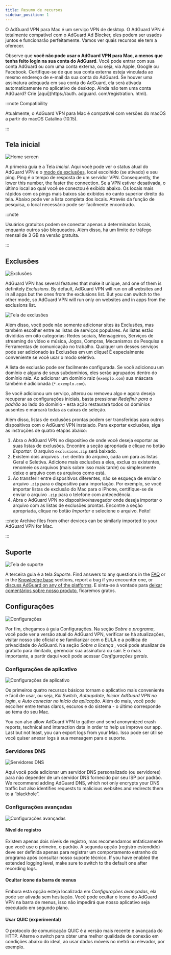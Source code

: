 ```yaml
---
title: Resumo de recursos
sidebar_position: 1
---
```


O AdGuard VPN para Mac é um serviço VPN de desktop. O AdGuard VPN é totalmente compatível com o AdGuard Ad Blocker, eles podem ser usados juntos e funcionarão perfeitamente. Vamos ver quais recursos ele tem a oferecer.

Observe que **você não pode usar o AdGuard VPN para Mac, a menos que tenha feito login na sua conta do AdGuard**. Você pode entrar com sua conta AdGuard ou com uma conta externa, ou seja, via Apple, Google ou Facebook. Certifique-se de que sua conta externa esteja vinculada ao mesmo endereço de e-mail da sua conta do AdGuard. Se houver uma assinatura adequada em sua conta do AdGuard, ela será ativada automaticamente no aplicativo de desktop. Ainda não tem uma conta AdGuard? Crie [aqui](https://auth. adguard. com/registration. html).

:::note Compatibility

Atualmente, o AdGuard VPN para Mac é compatível com versões do macOS a partir do macOS Catalina (10.15).

:::

## Tela inicial

![Home screen](https://cdn.adguardvpn.com/content/kb/vpn/mac/main_en.png)

A primeira guia é a Tela *Inicial*. Aqui você pode ver o status atual do AdGuard VPN e o [modo de exclusões](#exclusions), local escolhido (se ativado) e seu ping. Ping é o tempo de resposta de um servidor VPN. Consequently, the lower this number, the faster the connection. Se a VPN estiver desativada, o último local ao qual você se conectou é exibido abaixo. Os locais mais rápidos com os pings mais baixos são exibidos no canto superior direito da tela. Abaixo pode ver a lista completa dos locais. Através da função de pesquisa, o local necessário pode ser facilmente encontrado.

:::note

Usuários gratuitos podem se conectar apenas a determinados locais, enquanto outros são bloqueados. Além disso, há um limite de tráfego mensal de 3 GB na versão gratuita.

:::

## Exclusões

![Exclusões](https://cdn.adguardvpn.com/content/kb/vpn/mac/exclusions_en.png)

AdGuard VPN has several features that make it unique, and one of them is definitely *Exclusions*. By default, AdGuard VPN will run on all websites and in all apps but the ones from the exclusions list. But you can switch to the other mode, so AdGuard VPN will run only on websites and in apps from the exclusions list.

![Tela de exclusões](https://cdn.adguardvpn.com/content/kb/vpn/mac/services_en.png)

Além disso, você pode não somente adicionar sites às Exclusões, mas também escolher entre as listas de serviços populares. As listas estão divididas em oito categorias: Redes sociais, Mensageiros, Serviços de streaming de vídeo e música, Jogos, Compras, Mecanismos de Pesquisa e Ferramentas de comunicação no trabalho. Qualquer um desses serviços pode ser adicionado às Exclusões em um clique! É especialmente conveniente se você usar o modo seletivo.

A lista de exclusão pode ser facilmente configurada. Se você adicionou um domínio e alguns de seus subdomínios, eles serão agrupados dentro do domínio raiz. Ao adicionar um domínio raiz (`exemplo.com`) sua máscara também é adicionada (`*.exemplo.com`).

Se você adicionou um serviço, alterou ou removeu algo e agora deseja recuperar as configurações iniciais, basta pressionar *Redefinir para o padrão* ao lado do domínio - esta ação restaurará todos os domínios ausentes e marcará todas as caixas de seleção.

Além disso, listas de exclusões prontas podem ser transferidas para outros dispositivos com o AdGuard VPN instalado. Para exportar exclusões, siga as instruções de quatro etapas abaixo:

1. Abra o AdGuard VPN no dispositivo de onde você deseja exportar as suas listas de exclusões. Encontre a seção apropriada e clique no botão *Exportar*. O arquivo `exclusions.zip` será baixado.
2. Existem dois arquivos `.txt` dentro do arquivo, cada um para as listas Geral e Seletiva. Adicione mais exclusões a eles, exclua os existentes, renomeie os arquivos (mais sobre isso mais tarde) ou simplesmente deixe o arquivo com os arquivos como está.
3. Ao transferir entre dispositivos diferentes, não se esqueça de enviar o arquivo `.zip` para o dispositivo para importação. Por exemplo, se você importar listas de exclusão do Mac para o iPhone, certifique-se de enviar o arquivo `.zip` para o telefone com antecedência.
4. Abra o AdGuard VPN no dispositivo/navegador onde deseja importar o arquivo com as listas de exclusões prontas. Encontre a seção apropriada, clique no botão *Importar* e selecione o arquivo. Feito!

:::note Archive files from other devices can be similarly imported to your AdGuard VPN for Mac.

:::

## Suporte

![Tela de suporte](https://cdn.adguardvpn.com/content/kb/vpn/mac/support_en.png)

A terceira guia é a tela *Suporte*. Find answers to any questions in the [FAQ](https://adguard-vpn.com/welcome.html#faq) or in the [Knowledge base](/) sections, report a bug if you encounter one, or [discuss AdGuard on any of the platforms](https://adguard.com/discuss.html). E sinta-se à vontade para [deixar comentários sobre nosso produto](https://surveys.adguard.com/vpn_mac/form.html), ficaremos gratos.

## Configurações

![Configurações](https://cdn.adguardvpn.com/content/kb/vpn/mac/settings_en.png)

Por fim, chegamos à guia Configurações. Na seção *Sobre o programa*, você pode ver a versão atual do AdGuard VPN, verificar se há atualizações, visitar nosso site oficial e se familiarizar com o EULA e a política de privacidade do AdGuard. Na seção *Sobre a licença* , você pode atualizar de gratuito para ilimitado, gerenciar sua assinatura ou sair. E o mais importante, a partir daqui você pode acessar *Configurações gerais*.

### Configurações de aplicativo

![Configurações de aplicativo](https://cdn.adguardvpn.com/content/kb/vpn/mac/general-settings_en.png)

Os primeiros quatro recursos básicos tornam o aplicativo mais conveniente e fácil de usar, ou seja, *Kill Switch*, *Autoupdate*, *Iniciar AdGuard VPN no login*, e *Auto conectar no início da aplicação*. Além do mais, você pode escolher entre temas claros, escuros e do sistema - o último corresponde ao tema do seu Mac.

You can also allow AdGuard VPN to gather and send anonymized crash reports, technical and interaction data in order to help us improve our app. Last but not least, you can export logs from your Mac. Isso pode ser útil se você quiser anexar logs à sua mensagem para o suporte.

### Servidores DNS

![Servidores DNS](https://cdn.adguardvpn.com/content/kb/vpn/mac/dns_en.png)

Aqui você pode adicionar um servidor DNS personalizado (ou servidores) para não depender de um servidor DNS fornecido por seu ISP por padrão. We recommend adding AdGuard DNS, which not only encrypts your DNS traffic but also identifies requests to malicious websites and redirects them to a “blackhole”.

### Configurações avançadas

![Configurações avançadas](https://cdn.adguardvpn.com/content/kb/vpn/mac/advanced-settings_en.png)

#### Nível de registro

Existem apenas dois níveis de registro, mas recomendamos enfaticamente que você use o primeiro, o padrão. A segunda opção (registro estendido) deve ser definida apenas para registrar um comportamento estranho do programa após consultar nosso suporte técnico. If you have enabled the extended logging level, make sure to switch to the default one after recording logs.

#### Ocultar ícone da barra de menus

Embora esta opção esteja localizada em *Configurações avançadas*, ela pode ser ativada sem hesitação. Você pode ocultar o ícone do AdGuard VPN na barra de menus, isso não impedirá que nosso aplicativo seja executado em segundo plano.

#### Usar QUIC (experimental)

O protocolo de comunicação QUIC é a versão mais recente e avançada do HTTP. Alterne o switch para obter uma melhor qualidade de conexão em condições abaixo do ideal, ao usar dados móveis no metrô ou elevador, por exemplo.
